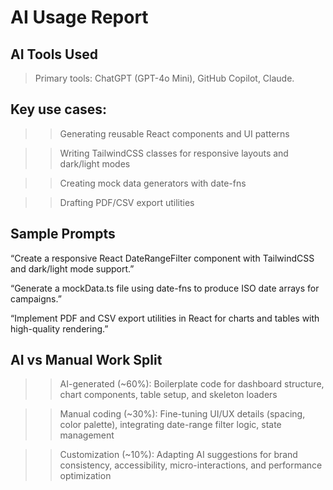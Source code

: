 # AI Usage Report

## AI Tools Used

>Primary tools: ChatGPT (GPT-4o Mini), GitHub Copilot, Claude.

## Key use cases:

>>Generating reusable React components and UI patterns

>>Writing TailwindCSS classes for responsive layouts and dark/light modes

>>Creating mock data generators with date-fns

>>Drafting PDF/CSV export utilities

## Sample Prompts
“Create a responsive React DateRangeFilter component with TailwindCSS and dark/light mode support.”

“Generate a mockData.ts file using date-fns to produce ISO date arrays for campaigns.”

“Implement PDF and CSV export utilities in React for charts and tables with high-quality rendering.”

## AI vs Manual Work Split
>>AI-generated (~60%): Boilerplate code for dashboard structure, chart components, table setup, and skeleton loaders

>>Manual coding (~30%): Fine-tuning UI/UX details (spacing, color palette), integrating date-range filter logic, state management

>>Customization (~10%): Adapting AI suggestions for brand consistency, accessibility, micro-interactions, and performance optimization

